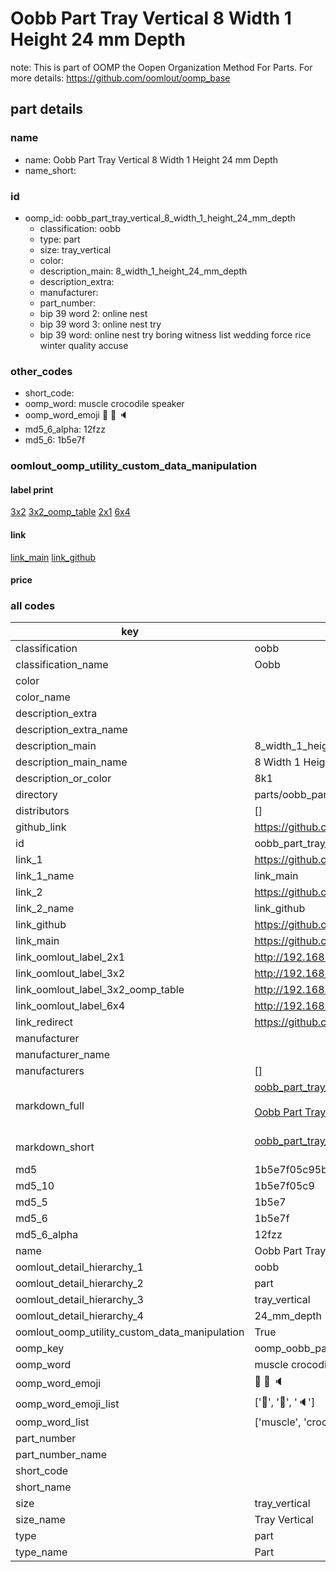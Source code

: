 # Oobb Part Tray Vertical 8 Width 1 Height 24 mm Depth  

note: This is part of OOMP the Oopen Organization Method For Parts. For more details: https://github.com/oomlout/oomp_base

##  part details
  







### name
* name: Oobb Part Tray Vertical 8 Width 1 Height 24 mm Depth
* name_short: 
### id
* oomp_id: oobb_part_tray_vertical_8_width_1_height_24_mm_depth
  * classification: oobb
  * type: part
  * size: tray_vertical
  * color: 
  * description_main: 8_width_1_height_24_mm_depth
  * description_extra: 
  * manufacturer: 
  * part_number: 
  * bip 39 word 2: online nest
  * bip 39 word 3: online nest try
  * bip 39 word: online nest try boring witness list wedding force rice winter quality accuse

### other_codes
* short_code: 
* oomp_word: muscle crocodile speaker
* oomp_word_emoji :muscle: :crocodile: :speaker:
* md5_6_alpha: 12fzz
* md5_6: 1b5e7f






### oomlout_oomp_utility_custom_data_manipulation
#### label print
[3x2](http://192.168.1.245:1112/?label=oomp%2012fzz)
[3x2_oomp_table](http://192.168.1.108:1112/?label=oomp%2012fzz)
[2x1](http://192.168.1.242:1112/?label=oomp%2012fzz)
[6x4](http://192.168.1.55:1112/?label=oomp%2012fzz)    

#### link

[link_main](https://github.com/oomlout/oomlout_oomp_version_1_messy/tree/main/parts/oobb_part_tray_vertical_8_width_1_height_24_mm_depth) [link_github](https://github.com/oomlout/oomlout_oomp_version_1_messy/tree/main/parts/oobb_part_tray_vertical_8_width_1_height_24_mm_depth)                             

#### price







### all codes 
| key | value |  
| --- | --- |  
| classification | oobb |  
| classification_name | Oobb |  
| color |  |  
| color_name |  |  
| description_extra |  |  
| description_extra_name |  |  
| description_main | 8_width_1_height_24_mm_depth |  
| description_main_name | 8 Width 1 Height 24 mm Depth |  
| description_or_color | 8k1 |  
| directory | parts/oobb_part_tray_vertical_8_width_1_height_24_mm_depth |  
| distributors | [] |  
| github_link | https://github.com/oomlout/oomlout_oomp_part_src/tree/main/parts/oobb_part_tray_vertical_8_width_1_height_24_mm_depth |  
| id | oobb_part_tray_vertical_8_width_1_height_24_mm_depth |  
| link_1 | https://github.com/oomlout/oomlout_oomp_version_1_messy/tree/main/parts/oobb_part_tray_vertical_8_width_1_height_24_mm_depth |  
| link_1_name | link_main |  
| link_2 | https://github.com/oomlout/oomlout_oomp_version_1_messy/tree/main/parts/oobb_part_tray_vertical_8_width_1_height_24_mm_depth |  
| link_2_name | link_github |  
| link_github | https://github.com/oomlout/oomlout_oomp_version_1_messy/tree/main/parts/oobb_part_tray_vertical_8_width_1_height_24_mm_depth |  
| link_main | https://github.com/oomlout/oomlout_oomp_version_1_messy/tree/main/parts/oobb_part_tray_vertical_8_width_1_height_24_mm_depth |  
| link_oomlout_label_2x1 | http://192.168.1.242:1112/?label=oomp%2012fzz |  
| link_oomlout_label_3x2 | http://192.168.1.245:1112/?label=oomp%2012fzz |  
| link_oomlout_label_3x2_oomp_table | http://192.168.1.108:1112/?label=oomp%2012fzz |  
| link_oomlout_label_6x4 | http://192.168.1.55:1112/?label=oomp%2012fzz |  
| link_redirect | https://github.com/oomlout/oomlout_oomp_version_1_messy/tree/main/parts/oobb_part_tray_vertical_8_width_1_height_24_mm_depth |  
| manufacturer |  |  
| manufacturer_name |  |  
| manufacturers | [] |  
| markdown_full | [oobb_part_tray_vertical_8_width_1_height_24_mm_depth](none)<br>[](none)<br>[Oobb Part Tray Vertical 8 Width 1 Height 24 Mm Depth](none)<br><br> |  
| markdown_short | [oobb_part_tray_vertical_8_width_1_height_24_mm_depth](none)<br><br> |  
| md5 | 1b5e7f05c95b1f1e09fe519fd3e524d7 |  
| md5_10 | 1b5e7f05c9 |  
| md5_5 | 1b5e7 |  
| md5_6 | 1b5e7f |  
| md5_6_alpha | 12fzz |  
| name | Oobb Part Tray Vertical 8 Width 1 Height 24 mm Depth |  
| oomlout_detail_hierarchy_1 | oobb |  
| oomlout_detail_hierarchy_2 | part |  
| oomlout_detail_hierarchy_3 | tray_vertical |  
| oomlout_detail_hierarchy_4 | 24_mm_depth |  
| oomlout_oomp_utility_custom_data_manipulation | True |  
| oomp_key | oomp_oobb_part_tray_vertical_8_width_1_height_24_mm_depth |  
| oomp_word | muscle crocodile speaker |  
| oomp_word_emoji | :muscle: :crocodile: :speaker: |  
| oomp_word_emoji_list | [':muscle:', ':crocodile:', ':speaker:'] |  
| oomp_word_list | ['muscle', 'crocodile', 'speaker'] |  
| part_number |  |  
| part_number_name |  |  
| short_code |  |  
| short_name |  |  
| size | tray_vertical |  
| size_name | Tray Vertical |  
| type | part |  
| type_name | Part |  
